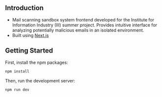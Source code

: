 ## Introduction
* Mail scanning sandbox system frontend developed for the Institute for Information Industry (III) summer project. Provides intuitive interface for analyzing potentially malicious emails in an isolated environment.
* Built using [Next.js](https://nextjs.org/)

## Getting Started
First, install the npm packages:

```bash
npm install
```

Then, run the development server:

```bash
npm run dev
```
